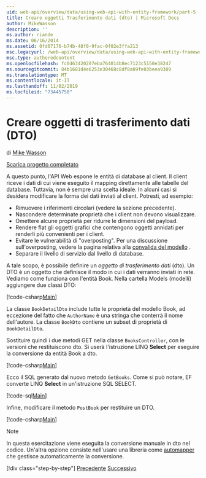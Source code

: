 ```yaml
---
uid: web-api/overview/data/using-web-api-with-entity-framework/part-5
title: Creare oggetti Trasferimento dati (dto) | Microsoft Docs
author: MikeWasson
description: ''
ms.author: riande
ms.date: 06/16/2014
ms.assetid: 0fd07176-b74b-48f0-9fac-0f02e3ffa213
msc.legacyurl: /web-api/overview/data/using-web-api-with-entity-framework/part-5
msc.type: authoredcontent
ms.openlocfilehash: fc0463420207eba764014b8ec7123c5150e38247
ms.sourcegitcommit: 84b1681d4e6253e30468c8df8a09fe03beea9309
ms.translationtype: MT
ms.contentlocale: it-IT
ms.lasthandoff: 11/02/2019
ms.locfileid: "73445758"
---
```

# <a name="create-data-transfer-objects-dtos"></a>Creare oggetti di trasferimento dati (DTO)

di [Mike Wasson](https://github.com/MikeWasson)

[Scarica progetto completato](https://github.com/MikeWasson/BookService)

A questo punto, l'API Web espone le entità di database al client. Il client riceve i dati di cui viene eseguito il mapping direttamente alle tabelle del database. Tuttavia, non è sempre una scelta ideale. In alcuni casi si desidera modificare la forma dei dati inviati al client. Potresti, ad esempio:

- Rimuovere i riferimenti circolari (vedere la sezione precedente).
- Nascondere determinate proprietà che i client non devono visualizzare.
- Omettere alcune proprietà per ridurre le dimensioni del payload.
- Rendere flat gli oggetti grafici che contengono oggetti annidati per renderli più convenienti per i client.
- Evitare le vulnerabilità di "overposting". Per una discussione sull'overposting, vedere la pagina relativa alla [convalida del modello](../../formats-and-model-binding/model-validation-in-aspnet-web-api.md) .
- Separare il livello di servizio dal livello di database.

A tale scopo, è possibile definire un *oggetto di trasferimento dati* (dto). Un DTO è un oggetto che definisce il modo in cui i dati verranno inviati in rete. Vediamo come funziona con l'entità Book. Nella cartella Models (modelli) aggiungere due classi DTO:

[!code-csharp[Main](part-5/samples/sample1.cs)]

La classe `BookDetailDto` include tutte le proprietà del modello Book, ad eccezione del fatto che `AuthorName` è una stringa che conterrà il nome dell'autore. La classe `BookDto` contiene un subset di proprietà di `BookDetailDto`.

Sostituire quindi i due metodi GET nella classe `BooksController`, con le versioni che restituiscono dto. Si userà l'istruzione LINQ **Select** per eseguire la conversione da entità Book a dto.

[!code-csharp[Main](part-5/samples/sample2.cs)]

Ecco il SQL generato dal nuovo metodo `GetBooks`. Come si può notare, EF converte LINQ **Select** in un'istruzione SQL SELECT.

[!code-sql[Main](part-5/samples/sample3.sql)]

Infine, modificare il metodo `PostBook` per restituire un DTO.

[!code-csharp[Main](part-5/samples/sample4.cs)]

> [!NOTE]
> In questa esercitazione viene eseguita la conversione manuale in dto nel codice. Un'altra opzione consiste nell'usare una libreria come [automapper](http://automapper.org/) che gestisce automaticamente la conversione.
> 
> [!div class="step-by-step"]
> [Precedente](part-4.md)
> [Successivo](part-6.md)

